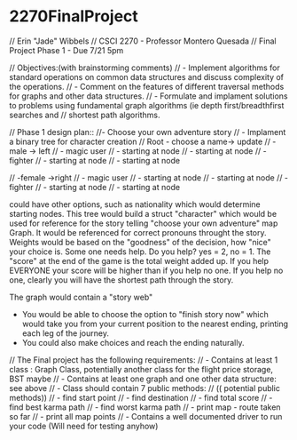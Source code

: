 # 2270FinalProject

// Erin "Jade" Wibbels
// CSCI 2270 - Professor Montero Quesada
// Final Project Phase 1 - Due 7/21 5pm

// Objectives:(with brainstorming comments)
// - Implement algorithms for standard operations on common data structures and discuss complexity of the operations.
// - Comment on the features of different traversal methods for graphs and other data structures.
// - Formulate and implament solutions to problems using fundamental graph algorithms (ie depth first/breadthfirst searches and 
//   shortest path algorithms.


// Phase 1 design plan::
//- Choose your own adventure story 
//  - Implament a binary tree for character creation
//    Root - choose a name-> update
//      -male -> left
//            - magic user
//              - starting at node
//              - starting at node
//            - fighter
//             - starting at node
//             - starting at node
      
//      -female ->right
//            - magic user
//              - starting at node
//              - starting at node
//            - fighter
//              - starting at node
//              - starting at node

could have other options, such as nationality which would determine starting nodes. This tree would build a struct "character" which would be used for reference for the story telling "choose your own adventure" map Graph. It would be referenced for correct pronouns throught the story. Weights would be based on the "goodness" of the decision, how "nice" your choice is. Some one needs help. Do you help? yes = 2, no = 1. The "score" at the end of the game is the total weight added up. If you help EVERYONE your score will be higher than if you help no one. If you help no one, clearly you will have the shortest path through the story. 

The graph would contain a "story web" 
- You would be able to choose the option to "finish story now" which would take you from your current position to the nearest ending, printing each leg of the journey. 
- You could also make choices and reach the ending naturally. 

// The Final project has the following requirements:
// - Contains at least 1 class : Graph Class, potentially another class for the flight price storage, BST maybe
// - Contains at least one graph and one other data structure: see above
// - Class should contain 7 public methods: 
//        (( potential public methods))
//        - find start point
//        - find destination
//        - find total score
//        - find best karma path
//        - find worst karma path
//        - print map - route taken so far
//        - print all map points
// - Contains a well documented driver to run your code (Will need for testing anyhow)

